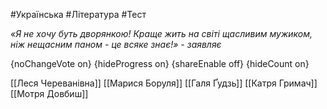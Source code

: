 #Українська #Література #Тест

*«Я не хочу буть дворянкою! Краще жить на світі щасливим мужиком, ніж нещасним паном - це всяке знає!» - заявляє*

{noChangeVote on}
{hideProgress on}
{shareEnable off}
{hideCount on}

[[Леся Череванівна]]
[[Марися Боруля]]
[[Галя Ґудзь]]
[[Катря Гримач]]
[[Мотря Довбиш]]
